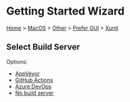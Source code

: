 # Getting Started Wizard

[Home](/docs/wiz/readme.md) > [MacOS](MacOS.md) > [Other](MacOS_Other.md) > [Prefer GUI](MacOS_Other_Gui.md) > [Xunit](MacOS_Other_Gui_Xunit.md)

## Select Build Server

Options:
 * [AppVeyor](MacOS_Other_Gui_Xunit_AppVeyor.md)
 * [GitHub Actions](MacOS_Other_Gui_Xunit_GitHubActions.md)
 * [Azure DevOps](MacOS_Other_Gui_Xunit_AzureDevOps.md)
 * [No build server](MacOS_Other_Gui_Xunit_None.md)
